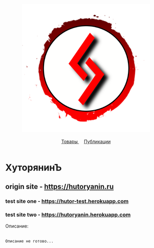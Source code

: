 <div align="center">
  <a href="https://hutoryanin.ru/">
    <img src="https://github.com/ogneyar/Hutoryanin/raw/master/web/static/logo.png" width="400" height="400">
  </a>
  <br>
  <br>
	<a href="https://hutoryanin.ru/products/">
		<!-- <img src=""> -->
        Товары
	</a>&nbsp;&nbsp;&nbsp;
	<a href="https://hutoryanin.ru/public/1/">
		<!-- <img src=""> -->
        Публикации
	</a>
  <br>
  <br>
</div>

# ХуторянинЪ

## origin site - https://hutoryanin.ru

### test site one - https://hutor-test.herokuapp.com

### test site two - https://hutoryanin.herokuapp.com


Описание:

```

Описание не готово...

```